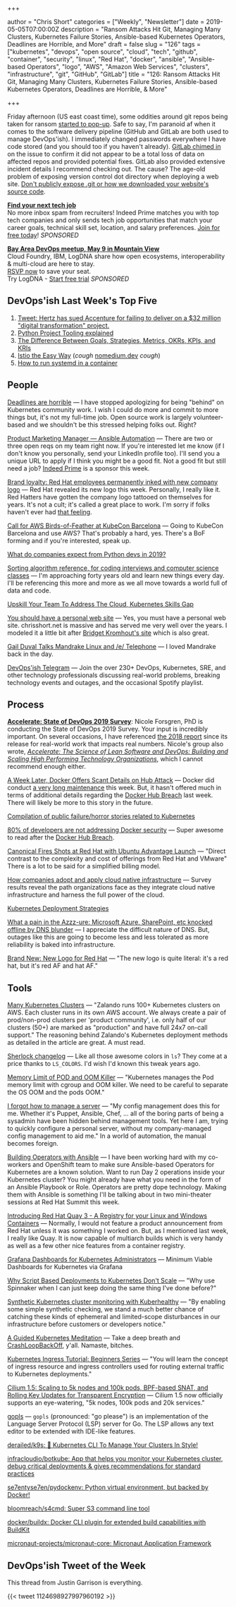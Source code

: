 +++

author = "Chris Short"
categories = ["Weekly", "Newsletter"]
date = 2019-05-05T07:00:00Z
description = "Ransom Attacks Hit Git, Managing Many Clusters, Kubernetes Failure Stories, Ansible-based Kubernetes Operators, Deadlines are Horrible, and More"
draft = false
slug = "126"
tags = ["kubernetes", "devops", "open source", "cloud", "tech", "github", "container", "security", "linux", "Red Hat", "docker", "ansible", "Ansible-based Operators", "logo", "AWS", "Amazon Web Services", "clusters", "infrastructure", "git", "GitHub", "GitLab"]
title = "126: Ransom Attacks Hit Git, Managing Many Clusters, Kubernetes Failure Stories, Ansible-based Kubernetes Operators, Deadlines are Horrible, & More"

+++

Friday afternoon (US east coast time), some oddities around git repos being taken for ransom [started to pop-up](https://twitter.com/tomgilray/status/1124027843233615873). Safe to say, I'm paranoid af when it comes to the software delivery pipeline (GitHub and GitLab are both used to manage DevOps'ish). I immediately changed passwords everywhere I have code stored (and you should too if you haven't already). [GitLab chimed in](https://about.gitlab.com/2019/05/03/suspicious-git-activity-security-update/) on the issue to confirm it did not appear to be a total loss of data on affected repos and provided potential fixes. GitLab also provided extensive incident details I recommend checking out. The cause? The age-old problem of exposing version control dot directory when deploying a web site. [Don't publicly expose .git or how we downloaded your website's source code](https://en.internetwache.org/dont-publicly-expose-git-or-how-we-downloaded-your-websites-sourcecode-an-analysis-of-alexas-1m-28-07-2015/).

[**Find your next tech job**](https://www.indeedprime.com/devopsish/?sid=us_other-EmailSponsor_JS_ACQ&kw=Devopsish_Email2)  
No more inbox spam from recruiters! Indeed Prime matches you with top tech companies and only sends tech job opportunities that match your career goals, technical skill set, location, and salary preferences. [Join for free today](https://www.indeedprime.com/devopsish/?sid=us_other-EmailSponsor_JS_ACQ&kw=Devopsish_Email2)! *SPONSORED*

[**Bay Area DevOps meetup, May 9 in Mountain View**](https://bit.ly/2H1y8sb)  
Cloud Foundry, IBM, LogDNA share how open ecosystems, interoperability & multi-cloud are here to stay.  
[RSVP now](https://bit.ly/2H1y8sb) to save your seat.  
Try LogDNA - [Start free trial](https://logdna.com/sign-up/?utm_medium=Syndication&utm_campaign=DevOpsish&utm_source=DevOpsish) *SPONSORED*


## DevOps'ish Last Week's Top Five

1. [Tweet: Hertz has sued Accenture for failing to deliver on a $32 million "digital transformation" project.](https://twitter.com/allafarce/status/1121174850226147328)
2. [Python Project Tooling explained](https://write.as/chobeat/python-project-tooling-explained)
3. [The Difference Between Goals, Strategies, Metrics, OKRs, KPIs, and KRIs](https://danielmiessler.com/blog/the-difference-between-goals-strategies-metrics-okrs-kpis-and-kris/)
4. [Istio the Easy Way](https://medium.com/solo-io/istio-the-easy-way-de66e6eba4a1) (*cough* [nomedium.dev](https://nomedium.dev/) *cough*)
5. [How to run systemd in a container](https://developers.redhat.com/blog/2019/04/24/how-to-run-systemd-in-a-container/)

## People

[Deadlines are horrible](https://groups.google.com/forum/m/#!msg/kubernetes-sig-release/dGVBrlkOXQo/5m1zFTT7AwAJ) — I have stopped apologizing for being "behind" on Kubernetes community work. I wish I could do more and commit to more things but, it's not my full-time job. Open source work is largely volunteer-based and we shouldn't be this stressed helping folks out. Right?

[Product Marketing Manager — Ansible Automation](https://us-redhat.icims.com/jobs/69628/product-marketing-manager---ansible-automation/job?mobile=false&width=1638&height=500&bga=true&needsRedirect=false&jan1offset=-300&jun1offset=-240) — There are two or three open reqs on my team right now. If you're interested let me know (if I don't know you personally, send your LinkedIn profile too). I'll send you a unique URL to apply if I think you might be a good fit. Not a good fit but still need a job? [Indeed Prime](https://www.indeedprime.com/devopsish/?sid=us_other-EmailSponsor_JS_ACQ&kw=Devopsish_Email2) is a sponsor this week.

[Brand loyalty: Red Hat employees permanently inked with new company logo](https://www.wraltechwire.com/2019/05/02/brand-loyalty-red-hat-employees-permanently-inked-with-new-company-logo/) — Red Hat revealed its new logo this week. Personally, I really like it. Red Hatters have gotten the company logo tattooed on themselves for years. It's not a cult; it's called a great place to work. I'm sorry if folks haven't ever had [that feeling](https://chrisshort.net/the-importance-of-psychological-safety/).

[Call for AWS Birds-of-Feather at KubeCon Barcelona](https://discuss.kubernetes.io/t/call-for-aws-birds-of-feather-at-kubecon-barcelona/6173?u=errordeveloper) — Going to KubeCon Barcelona and use AWS? That's probably a hard, yes. There's a BoF forming and if you're interested, speak up.

[What do companies expect from Python devs in 2019?](https://cvcompiler.com/blog/what-do-companies-expect-from-python-devs-in-2019/)

[Sorting algorithm reference, for coding interviews and computer science classes](https://www.interviewcake.com/sorting-algorithm-cheat-sheet) — I'm approaching forty years old and learn new things every day. I'll be referencing this more and more as we all move towards a world full of data and code.

[Upskill Your Team To Address The Cloud, Kubernetes Skills Gap](https://www.forbes.com/sites/forbestechcouncil/2019/05/03/upskill-your-team-to-address-the-cloud-kubernetes-skills-gap/#43c363ec449f)

[You should have a personal web site](https://writing.markchristian.org/2019/04/29/personal-web-sites/) — Yes, you must have a personal web site. chrisshort.net is massive and has served me very well over the years. I modeled it a little bit after [Bridget Kromhout's site](https://bridgetkromhout.com/) which is also great.

[Gail Duval Talks Mandrake Linux and /e/ Telephone](https://fossforce.com/2019/04/gael-duval-father-of-user-friendly-linux-on-mandrake-and-e-phone/) — I loved Mandrake back in the day.

[DevOps'ish Telegram](https://devopsi.sh/telegram) — Join the over 230+ DevOps, Kubernetes, SRE, and other technology professionals discussing real-world problems, breaking technology events and outages, and the occasional Spotify playlist.

## Process

[**Accelerate: State of DevOps 2019 Survey**](https://google.qualtrics.com/jfe/form/SV_0v2VZMeA2Eha365?sp=5):  Nicole Forsgren, PhD is conducting the State of DevOps 2019 Survey. Your input is incredibly important. On several occasions, I have referenced [the 2018 report](https://cloudplatformonline.com/2018-state-of-devops.html) since its release for real-world work that impacts real numbers. Nicole's group also wrote, [*Accelerate: The Science of Lean Software and DevOps: Building and Scaling High Performing Technology Organizations*](https://amzn.to/2Xnc5S2), which I cannot recommend enough either.

[A Week Later, Docker Offers Scant Details on Hub Attack](https://thenewstack.io/a-week-later-docker-offers-scant-details-on-hub-attack/) — Docker did conduct [a very long maintenance](https://success.docker.com/article/docker-hub-maintenance) this week. But, it hasn't offered much in terms of additional details regarding the [Docker Hub Breach](https://devopsish.com/125/) last week. There will likely be more to this story in the future.

[Compilation of public failure/horror stories related to Kubernetes](https://github.com/hjacobs/kubernetes-failure-stories)

[80% of developers are not addressing Docker security](https://snyk.io/blog/80-of-developers-are-not-addressing-docker-security/) — Super awesome to read after the [Docker Hub Breach](https://devopsish.com/125/).

[Canonical Fires Shots at Red Hat with Ubuntu Advantage Launch](https://www.cbronline.com/news/ubuntu-advantage-canonical) — "Direct contrast to the complexity and cost of offerings from Red Hat and VMware" There is a lot to be said for a simplified billing model.

[How companies adopt and apply cloud native infrastructure](https://www.oreilly.com/ideas/how-companies-adopt-and-apply-cloud-native-infrastructure) — Survey results reveal the path organizations face as they integrate cloud native infrastructure and harness the full power of the cloud.

[Kubernetes Deployment Strategies](https://www.weave.works/blog/kubernetes-deployment-strategies)

[What a pain in the Azzz-ure: Microsoft Azure, SharePoint, etc knocked offline by DNS blunder](https://www.theregister.co.uk/2019/05/02/microsoft_azure_outage_dns/) — I appreciate the difficult nature of DNS. But, outages like this are going to become less and less tolerated as more reliability is baked into infrastructure.

[Brand New: New Logo for Red Hat](https://www.underconsideration.com/brandnew/archives/new_logo_for_redhat.php) — "The new logo is quite literal: it's a red hat, but it's red AF and hat AF."

## Tools

[Many Kubernetes Clusters](https://srcco.de/posts/many-kubernetes-clusters.html) — "Zalando runs 100+ Kubernetes clusters on AWS. Each cluster runs in its own AWS account. We always create a pair of prod/non-prod clusters per 'product community', i.e. only half of our clusters (50+) are marked as "production" and have full 24x7 on-call support." The reasoning behind Zalando's Kubernetes deployment methods as detailed in the article are great. A must read.

[Sherlock changelog](https://news.sherlock.stanford.edu/posts/when-setting-an-environment-variable-gives-you-a-40-x-speedup) — Like all those awesome colors in `ls`? They come at a price thanks to `LS_COLORS`. I'd wish I'd known this tweak years ago.

[Memory Limit of POD and OOM Killer](https://medium.com/@zhimin.wen/memory-limit-of-pod-and-oom-killer-891ee1f1cad8) — "Kubernetes manages the Pod memory limit with cgroup and OOM killer. We need to be careful to separate the OS OOM and the pods OOM."

[I forgot how to manage a server](https://ma.ttias.be/i-forgot-how-to-manage-a-server/) — "My config management does this for me. Whether it's Puppet, Ansible, Chef, ... all of the boring parts of being a sysadmin have been hidden behind management tools. Yet here I am, trying to quickly configure a personal server, without my company-managed config management to aid me." In a world of automation, the manual becomes foreign.

[Building Operators with Ansible](https://www.ansible.com/integrations/containers/operators) — I have been working hard with my co-workers and OpenShift team to make sure Ansible-based Operators for Kubernetes are a known solution. Want to run Day 2 operations inside your Kubernetes cluster? You might already have what you need in the form of an Ansible Playbook or Role. Operators are pretty dope technology. Making them with Ansible is something I'll be talking about in two mini-theater sessions at Red Hat Summit this week.

[Introducing Red Hat Quay 3 - A Registry for your Linux and Windows Containers](https://www.redhat.com/en/blog/introducing-red-hat-quay-3-registry-your-linux-and-windows-containers) — Normally, I would not feature a product announcement from Red Hat unless it was something I worked on. But, as I mentioned last week, I really like Quay. It is now capable of multiarch builds which is very handy as well as a few other nice features from a container registry.

[Grafana Dashboards for Kubernetes Administrators](https://povilasv.me/grafana-dashboards-for-kubernetes-administrators/) — Minimum Viable Dashboards for Kubernetes via Grafana

[Why Script Based Deployments to Kubernetes Don't Scale](https://blog.armory.io/why-script-based-deployments-to-kubernetes-dont-scale/) — "Why use Spinnaker when I can just keep doing the same thing I've done before?"

[Synthetic Kubernetes cluster monitoring with Kuberhealthy](https://opensource.com/article/19/4/kuberhealthy) — "By enabling some simple synthetic checking, we stand a much better chance of catching these kinds of ephemeral and limited-scope disturbances in our infrastructure before customers or developers notice."

[A Guided Kubernetes Meditation](https://medium.com/@gabe_50302/a-guided-kubernetes-meditation-63cc4193582c) — Take a deep breath and [CrashLoopBackOff](https://crashloopbackoff.dev), y'all. Namaste, bitches.

[Kubernetes Ingress Tutorial: Beginners Series](https://devopscube.com/kubernetes-ingress-tutorial/) — "You will learn the concept of ingress resource and ingress controllers used for routing external traffic to Kubernetes deployments."

[Cilium 1.5: Scaling to 5k nodes and 100k pods, BPF-based SNAT, and Rolling Key Updates for Transparent Encryption](https://cilium.io/blog/2019/04/24/cilium-15/) — Cilium 1.5 now officially supports an eye-watering, "5k nodes, 100k pods and 20k services."

[gopls](https://github.com/golang/go/wiki/gopls) — `gopls` (pronounced: "go please") is an implementation of the Language Server Protocol (LSP) server for Go. The LSP allows any text editor to be extended with IDE-like features.

[derailed/k9s: 🐶 Kubernetes CLI To Manage Your Clusters In Style!](https://github.com/derailed/k9s)

[infracloudio/botkube: App that helps you monitor your Kubernetes cluster, debug critical deployments & gives recommendations for standard practices](https://github.com/infracloudio/botkube)

[se7entyse7en/pydockenv: Python virtual environment, but backed by Docker!](https://github.com/se7entyse7en/pydockenv)

[bloomreach/s4cmd: Super S3 command line tool](https://github.com/bloomreach/s4cmd)

[docker/buildx: Docker CLI plugin for extended build capabilities with BuildKit](https://github.com/docker/buildx)

[micronaut-projects/micronaut-core: Micronaut Application Framework](https://github.com/micronaut-projects/micronaut-core)

## DevOps'ish Tweet of the Week

This thread from Justin Garrison is everything.

{{< tweet 1124698927997960192 >}}
